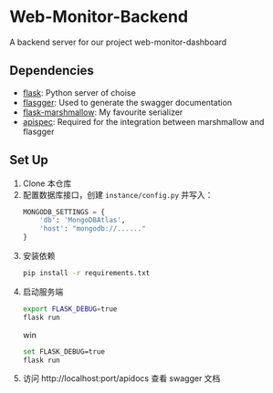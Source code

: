 # Web-Monitor-Backend

A backend server for our project web-monitor-dashboard

## Dependencies

- [flask](https://palletsprojects.com/p/flask/): Python server of choise
- [flasgger](https://github.com/flasgger/flasgger): Used to generate the swagger documentation
- [flask-marshmallow](https://flask-marshmallow.readthedocs.io/en/latest/): My favourite serializer
- [apispec](https://apispec.readthedocs.io/en/latest/): Required for the integration between marshmallow and flasgger

## Set Up

1. Clone 本仓库
2. 配置数据库接口，创建 `instance/config.py` 并写入：
    ```python
    MONGODB_SETTINGS = {
        'db': 'MongoDBAtlas',
        'host': "mongodb://......"
    }
    ```
3. 安装依赖
    ```bash
    pip install -r requirements.txt
    ```
4. 启动服务端
    ```bash
    export FLASK_DEBUG=true
    flask run
    ```
    win
    ```bash
    set FLASK_DEBUG=true
    flask run
    ```
5. 访问 http://localhost:port/apidocs 查看 swagger 文档

```
